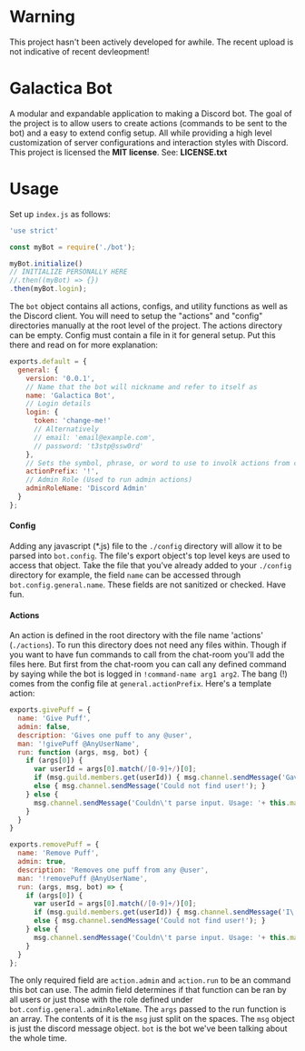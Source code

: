 # Warning
This project hasn't been actively developed for awhile. The recent upload is not indicative of recent devleopment!

# Galactica Bot
A modular and expandable application to making a Discord bot. The goal of the project is to allow users to create actions (commands to be sent to the bot) and a easy to extend config setup. All while providing a high level customization of server configurations and interaction styles with Discord. This project is licensed the **MIT license**. See: **LICENSE.txt**

# Usage
Set up ```index.js``` as follows:
```javascript
'use strict'

const myBot = require('./bot');

myBot.initialize()
// INITIALIZE PERSONALLY HERE
//.then((myBot) => {})
.then(myBot.login);

```

The ```bot``` object contains all actions, configs, and utility functions as well
as the Discord client. You will need to setup the "actions" and "config" directories
manually at the root level of the project. The actions directory can be empty.
Config must contain a file in it for general setup. Put this there and read on
for more explanation:

```javascript
exports.default = {
  general: {
    version: '0.0.1',
    // Name that the bot will nickname and refer to itself as
    name: 'Galactica Bot',
    // Login details
    login: {
      token: 'change-me!'
      // Alternatively
      // email: 'email@example.com',
      // password: 't3stp@ssw0rd'
    },
    // Sets the symbol, phrase, or word to use to involk actions from chat-room
    actionPrefix: '!',
    // Admin Role (Used to run admin actions)
    adminRoleName: 'Discord Admin'
  }
};
```

#### Config

Adding any javascript (\*.js) file to the ```./config``` directory will allow it
to be parsed into ```bot.config```. The file's export object's top level keys
are used to access that object. Take the file that you've already added to
your ```./config``` directory for example, the field ```name``` can be accessed
through ```bot.config.general.name```. These fields are not sanitized or checked.
Have fun.

#### Actions
An action is defined in the root directory with the file name 'actions'
(```./actions```). To run this directory does not need any files within. Though
if you want to have fun commands to call from the chat-room you'll add the files
here. But first from the chat-room you can call any defined command by saying
while the bot is logged in ```!command-name arg1 arg2```. The bang (!) comes
from the config file at ```general.actionPrefix```. Here's a template action:

```javascript
exports.givePuff = {
  name: 'Give Puff',
  admin: false,
  description: 'Gives one puff to any @user',
  man: '!givePuff @AnyUserName',
  run: function (args, msg, bot) {
    if (args[0]) {
      var userId = args[0].match(/[0-9]+/)[0];
      if (msg.guild.members.get(userId)) { msg.channel.sendMessage('Gave one puff to ' + args[0]); }
      else { msg.channel.sendMessage('Could not find user!'); }
    } else {
      msg.channel.sendMessage('Couldn\'t parse input. Usage: '+ this.man);
    }
  }
}

exports.removePuff = {
  name: 'Remove Puff',
  admin: true,
  description: 'Removes one puff from any @user',
  man: '!removePuff @AnyUserName',
  run: (args, msg, bot) => {
    if (args[0]) {
      var userId = args[0].match(/[0-9]+/)[0];
      if (msg.guild.members.get(userId)) { msg.channel.sendMessage('I\'ve taken one puff from ' + args[0]); }
      else { msg.channel.sendMessage('Could not find user!'); }
    } else {
      msg.channel.sendMessage('Couldn\'t parse input. Usage: '+ this.man);
    }
  }
};
```
The only required field are ```action.admin``` and ```action.run``` to be an
command this bot can use. The admin field determines if that function can be ran
by all users or just those with the role defined under ```bot.config.general.adminRoleName```.
The ```args``` passed to the run function is an array. The contents of it is
the ```msg``` just split on the spaces. The ```msg``` object is just the discord
message object. ```bot``` is the bot we've been talking about the whole time.
